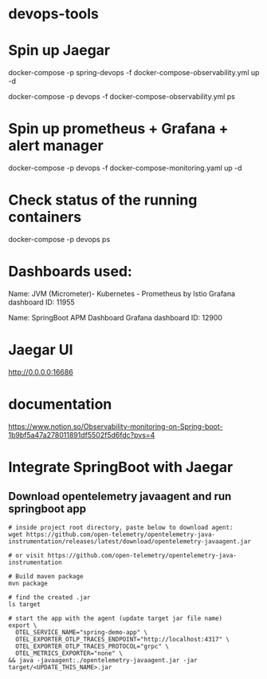 # devops-tools

# Spin up Jaegar
docker-compose -p spring-devops -f docker-compose-observability.yml up -d

docker-compose -p devops -f docker-compose-observability.yml ps
# Spin up prometheus + Grafana + alert manager
docker-compose -p devops -f docker-compose-monitoring.yaml up -d

# Check status of the running containers
docker-compose -p devops ps


# Dashboards used:

Name: JVM (Micrometer)- Kubernetes - Prometheus by Istio
Grafana dashboard ID: 11955

Name: SpringBoot APM Dashboard
Grafana dashboard ID: 12900


# Jaegar UI
http://0.0.0.0:16686

# documentation
https://www.notion.so/Observability-monitoring-on-Spring-boot-1b9bf5a47a278011891df5502f5d6fdc?pvs=4




# Integrate SpringBoot with Jaegar
## Download opentelemetry javaagent and run springboot app
```
# inside project root directory, paste below to download agent:
wget https://github.com/open-telemetry/opentelemetry-java-instrumentation/releases/latest/download/opentelemetry-javaagent.jar

# or visit https://github.com/open-telemetry/opentelemetry-java-instrumentation

# Build maven package
mvn package

# find the created .jar
ls target

# start the app with the agent (update target jar file name)
export \
  OTEL_SERVICE_NAME="spring-demo-app" \
  OTEL_EXPORTER_OTLP_TRACES_ENDPOINT="http://localhost:4317" \
  OTEL_EXPORTER_OTLP_TRACES_PROTOCOL="grpc" \
  OTEL_METRICS_EXPORTER="none" \
&& java -javaagent:./opentelemetry-javaagent.jar -jar target/<UPDATE_THIS_NAME>.jar
```
